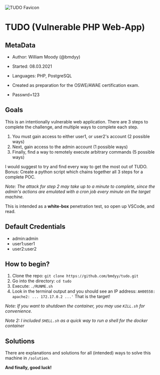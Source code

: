 ![TUDO Favicon](https://github.com/bmdyy/tudo/blob/main/favicon.ico?raw=true)

# TUDO (Vulnerable PHP Web-App)

## MetaData
* Author: William Moody (@bmdyy)
* Started: 08.03.2021
* Languages: PHP, PostgreSQL
* Created as preparation for the OSWE/AWAE certification exam.

* Passwrd=123

## Goals
This is an intentionally vulnerable web application. There are 3 steps to complete the challenge, and multiple ways
to complete each step.

1. You must gain access to either user1, or user2's account (2 possible ways)
2. Next, gain access to the admin account (1 possible ways)
3. Finally, find a way to remotely execute arbitrary commands (5 possible ways)

I would suggest to try and find every way to get the most out of TUDO.
Bonus: Create a python script which chains together all 3 steps for a complete POC.

*Note: The attack for step 2 may take up to a minute to complete, since the admin's actions
are emulated with a cron job every minute on the target machine.*

This is intended as a **white-box** penetration test, so open up VSCode, and read.

## Default Credentials
* admin:admin
* user1:user1
* user2:user2

## How to begin?
1. Clone the repo: `git clone https://github.com/bmdyy/tudo.git`
2. Go into the directory: `cd tudo`
3. Execute: `./RUNME.sh`
4. Look in the terminal output and you should see an IP address: `AH00558: apache2: ... 172.17.0.2 ...'`
That is the target!

*Note: If you want to shutdown the container, you may use `KILL.sh` for convenience.*

*Note 2: I included `SHELL.sh` as a quick way to run a shell for the docker container*

## Solutions
There are explanations and solutions for all (intended) ways to solve this machine in `/solution`.

**And finally, good luck!**
